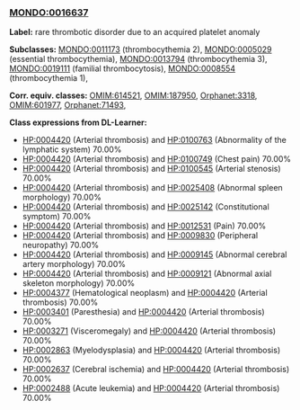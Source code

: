 
### [MONDO:0016637](http://purl.obolibrary.org/obo/MONDO_0016637)
**Label:** rare thrombotic disorder due to an acquired platelet anomaly

**Subclasses:** [MONDO:0011173](http://purl.obolibrary.org/obo/MONDO_0011173) (thrombocythemia 2), [MONDO:0005029](http://purl.obolibrary.org/obo/MONDO_0005029) (essential thrombocythemia), [MONDO:0013794](http://purl.obolibrary.org/obo/MONDO_0013794) (thrombocythemia 3), [MONDO:0019111](http://purl.obolibrary.org/obo/MONDO_0019111) (familial thrombocytosis), [MONDO:0008554](http://purl.obolibrary.org/obo/MONDO_0008554) (thrombocythemia 1), 

**Corr. equiv. classes:** [OMIM:614521](http://purl.obolibrary.org/obo/OMIM_614521), [OMIM:187950](http://purl.obolibrary.org/obo/OMIM_187950), [Orphanet:3318](http://www.orpha.net/ORDO/Orphanet_3318), [OMIM:601977](http://purl.obolibrary.org/obo/OMIM_601977), [Orphanet:71493](http://www.orpha.net/ORDO/Orphanet_71493), 

**Class expressions from DL-Learner:**

- [HP:0004420](http://purl.obolibrary.org/obo/HP_0004420) (Arterial thrombosis) and [HP:0100763](http://purl.obolibrary.org/obo/HP_0100763) (Abnormality of the lymphatic system) 70.00%
- [HP:0004420](http://purl.obolibrary.org/obo/HP_0004420) (Arterial thrombosis) and [HP:0100749](http://purl.obolibrary.org/obo/HP_0100749) (Chest pain) 70.00%
- [HP:0004420](http://purl.obolibrary.org/obo/HP_0004420) (Arterial thrombosis) and [HP:0100545](http://purl.obolibrary.org/obo/HP_0100545) (Arterial stenosis) 70.00%
- [HP:0004420](http://purl.obolibrary.org/obo/HP_0004420) (Arterial thrombosis) and [HP:0025408](http://purl.obolibrary.org/obo/HP_0025408) (Abnormal spleen morphology) 70.00%
- [HP:0004420](http://purl.obolibrary.org/obo/HP_0004420) (Arterial thrombosis) and [HP:0025142](http://purl.obolibrary.org/obo/HP_0025142) (Constitutional symptom) 70.00%
- [HP:0004420](http://purl.obolibrary.org/obo/HP_0004420) (Arterial thrombosis) and [HP:0012531](http://purl.obolibrary.org/obo/HP_0012531) (Pain) 70.00%
- [HP:0004420](http://purl.obolibrary.org/obo/HP_0004420) (Arterial thrombosis) and [HP:0009830](http://purl.obolibrary.org/obo/HP_0009830) (Peripheral neuropathy) 70.00%
- [HP:0004420](http://purl.obolibrary.org/obo/HP_0004420) (Arterial thrombosis) and [HP:0009145](http://purl.obolibrary.org/obo/HP_0009145) (Abnormal cerebral artery morphology) 70.00%
- [HP:0004420](http://purl.obolibrary.org/obo/HP_0004420) (Arterial thrombosis) and [HP:0009121](http://purl.obolibrary.org/obo/HP_0009121) (Abnormal axial skeleton morphology) 70.00%
- [HP:0004377](http://purl.obolibrary.org/obo/HP_0004377) (Hematological neoplasm) and [HP:0004420](http://purl.obolibrary.org/obo/HP_0004420) (Arterial thrombosis) 70.00%
- [HP:0003401](http://purl.obolibrary.org/obo/HP_0003401) (Paresthesia) and [HP:0004420](http://purl.obolibrary.org/obo/HP_0004420) (Arterial thrombosis) 70.00%
- [HP:0003271](http://purl.obolibrary.org/obo/HP_0003271) (Visceromegaly) and [HP:0004420](http://purl.obolibrary.org/obo/HP_0004420) (Arterial thrombosis) 70.00%
- [HP:0002863](http://purl.obolibrary.org/obo/HP_0002863) (Myelodysplasia) and [HP:0004420](http://purl.obolibrary.org/obo/HP_0004420) (Arterial thrombosis) 70.00%
- [HP:0002637](http://purl.obolibrary.org/obo/HP_0002637) (Cerebral ischemia) and [HP:0004420](http://purl.obolibrary.org/obo/HP_0004420) (Arterial thrombosis) 70.00%
- [HP:0002488](http://purl.obolibrary.org/obo/HP_0002488) (Acute leukemia) and [HP:0004420](http://purl.obolibrary.org/obo/HP_0004420) (Arterial thrombosis) 70.00%


